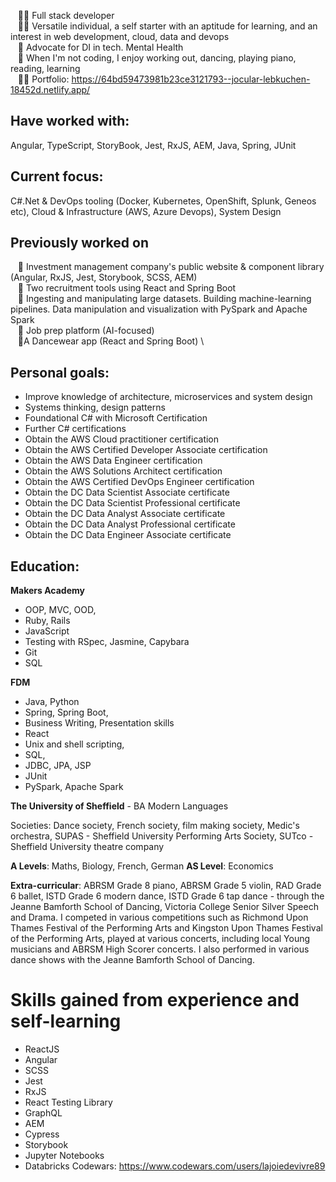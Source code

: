 


&nbsp;&nbsp;&nbsp;👩‍💻&nbsp;Full stack developer \
&nbsp;&nbsp;&nbsp;👩‍💻&nbsp;Versatile individual, a self starter with an aptitude for learning, and an interest in web development, cloud, data and devops\
&nbsp;&nbsp;&nbsp;💚&nbsp;Advocate for DI in tech. Mental Health \
&nbsp;&nbsp;&nbsp;💃&nbsp;When I'm not coding, I enjoy working out, dancing, playing piano, reading, learning \
&nbsp;&nbsp;&nbsp;🐱‍💻&nbsp;Portfolio: https://64bd59473981b23ce3121793--jocular-lebkuchen-18452d.netlify.app/

## Have worked with:
Angular, TypeScript, StoryBook, Jest,  RxJS, AEM, Java, Spring, JUnit

## Current focus:
C#.Net & DevOps tooling (Docker, Kubernetes, OpenShift, Splunk, Geneos etc), Cloud & Infrastructure (AWS, Azure Devops), System Design

## Previously worked on
&nbsp;&nbsp;&nbsp;💁 Investment management company's public website & component library  (Angular, RxJS, Jest, Storybook, SCSS, AEM) \
&nbsp;&nbsp;&nbsp;💁 Two recruitment tools using React and Spring Boot \
&nbsp;&nbsp;&nbsp;💁 Ingesting and manipulating large datasets. Building machine-learning pipelines. Data manipulation and visualization with PySpark and Apache Spark\
&nbsp;&nbsp;&nbsp;💁 Job prep platform (AI-focused) \
&nbsp;&nbsp;&nbsp;💃A Dancewear app (React and Spring Boot) \


## Personal goals:

* Improve knowledge of architecture, microservices and system design
* Systems thinking, design patterns
* Foundational C# with Microsoft Certification
* Further C# certifications
* Obtain the AWS Cloud practitioner certification
* Obtain the AWS Certified Developer Associate certification
* Obtain the AWS Data Engineer certification
* Obtain the AWS Solutions Architect certification
* Obtain the AWS Certified DevOps Engineer certification
* Obtain the DC Data Scientist Associate certificate
* Obtain the DC Data Scientist Professional certificate
* Obtain the DC Data Analyst Associate certificate
* Obtain the DC Data Analyst Professional certificate
* Obtain the DC Data Engineer Associate certificate

## Education:

**Makers Academy**

* OOP, MVC, OOD, 
* Ruby, Rails
* JavaScript
* Testing with RSpec, Jasmine, Capybara
* Git 
* SQL

**FDM**
* Java, Python
* Spring, Spring Boot, 
* Business Writing, Presentation skills
* React
* Unix and shell scripting, 
* SQL, 
* JDBC, JPA, JSP
* JUnit
* PySpark, Apache Spark


**The University of Sheffield** - BA Modern Languages

Societies: Dance society, French society, film making society, Medic's orchestra, SUPAS - Sheffield University Performing Arts Society, SUTco - Sheffield University 
theatre company

**A Levels**: Maths, Biology, French, German
**AS Level**: Economics

**Extra-curricular**:
ABRSM Grade 8 piano, ABRSM Grade 5 violin, RAD Grade 6 ballet, ISTD Grade 6 modern dance, ISTD Grade 6 tap dance - through the Jeanne Bamforth School of Dancing, Victoria 
College Senior Silver Speech and Drama. I competed in various competitions such as Richmond Upon Thames Festival of the Performing Arts and Kingston Upon Thames Festival of
the Performing Arts, played at various concerts, including local Young musicians and ABRSM High Scorer concerts. I also performed in various dance shows with the Jeanne Bamforth
School of Dancing.

# Skills gained from experience and self-learning

* ReactJS
* Angular
* SCSS
* Jest
* RxJS
* React Testing Library
* GraphQL
* AEM
* Cypress
* Storybook
* Jupyter Notebooks
* Databricks
Codewars: https://www.codewars.com/users/lajoiedevivre89

